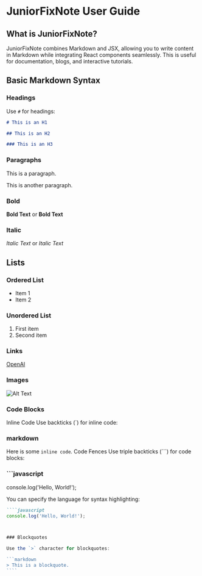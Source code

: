 # JuniorFixNote User Guide

## What is JuniorFixNote?

JuniorFixNote combines Markdown and JSX, allowing you to write content in Markdown while integrating React components seamlessly. This is useful for documentation, blogs, and interactive tutorials.

## Basic Markdown Syntax

### Headings

Use `#` for headings:

```markdown
# This is an H1

## This is an H2

### This is an H3
```

### Paragraphs

This is a paragraph.

This is another paragraph.

### Bold

**Bold Text** or **Bold Text**

### Italic

_Italic Text_ or _Italic Text_

## Lists

### Ordered List

- Item 1
- Item 2

### Unordered List

1. First item
2. Second item

### Links

[OpenAI](https://www.openai.com)

### Images

![Alt Text](https://example.com/image.png)

### Code Blocks

Inline Code
Use backticks (`) for inline code:

### markdown

Here is some `inline code`.
Code Fences
Use triple backticks (```) for code blocks:

### ```javascript

console.log('Hello, World!');

You can specify the language for syntax highlighting:

`````markdown
````javascript
console.log('Hello, World!');



### Blockquotes

Use the `>` character for blockquotes:

```markdown
> This is a blockquote.
````
`````

```

```

